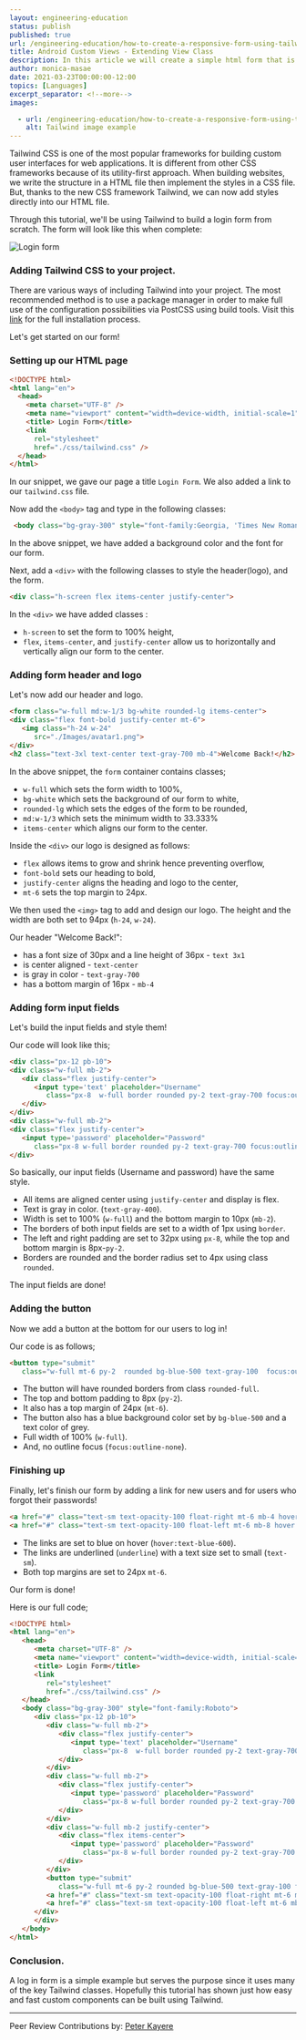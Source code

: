 ```yaml
---
layout: engineering-education
status: publish
published: true
url: /engineering-education/how-to-create-a-responsive-form-using-tailwindcss/
title: Android Custom Views - Extending View Class
description: In this article we will create a simple html form that is styled by tailwind css. Tailwind css is a new css framework that focusses on a utility first approach.
author: monica-masae
date: 2021-03-23T00:00:00-12:00
topics: [Languages]
excerpt_separator: <!--more-->
images:

  - url: /engineering-education/how-to-create-a-responsive-form-using-tailwindcss/hero.jpg
    alt: Tailwind image example
---
```

Tailwind CSS is one of the most popular frameworks for building custom user interfaces for web applications. It is different from other CSS frameworks because of its utility-first approach. When building websites, we write the structure in a HTML file then implement the styles in a CSS file. But, thanks to the new CSS framework Tailwind, we can now add styles directly into our HTML file. 
<!--more-->
Through this tutorial, we'll be using Tailwind to build a login form from scratch. The form will look like this when complete:

![Login form](/engineering-education/how-to-create-a-responsive-form-using-tailwindcss/form.png)

### Adding Tailwind CSS to your project.
There are various ways of including Tailwind into your project. The most recommended method is to use a package manager in order to make full use of the configuration possibilities via PostCSS using build tools.
Visit this [link](https://github.com/section-engineering-education/engineering-education/blob/master/articles/introduction-to-tailwind-css/index.md) for the full installation process.

Let's get started on our form!

### Setting up our HTML page
```html
<!DOCTYPE html>
<html lang="en">
  <head>
    <meta charset="UTF-8" />
    <meta name="viewport" content="width=device-width, initial-scale=1">
    <title> Login Form</title>
    <link 
      rel="stylesheet" 
      href="./css/tailwind.css" />    
  </head>
</html>
```

In our snippet, we gave our page a title `Login Form`. We also added a link to our `tailwind.css` file.

Now add the `<body>` tag and type in the following classes:
```html
 <body class="bg-gray-300" style="font-family:Georgia, 'Times New Roman', Times, serif;">
 ```

In the above snippet, we have added a background color and the font for our form.

Next, add a `<div>` with the following classes to style the header(logo), and the form.

```html
<div class="h-screen flex items-center justify-center">
```

In the `<div>` we have added classes :
- `h-screen` to set the form to 100% height,
- `flex`, `items-center`, and `justify-center` allow us to horizontally and vertically align our form to the center.

### Adding form header and logo  
Let's now add our header and logo.

```html
<form class="w-full md:w-1/3 bg-white rounded-lg items-center">
<div class="flex font-bold justify-center mt-6">
   <img class="h-24 w-24"
      src="./Images/avatar1.png">
</div>
<h2 class="text-3xl text-center text-gray-700 mb-4">Welcome Back!</h2>
```

In the above snippet, the `form` container contains classes;
- `w-full` which sets the form width to 100%,
- `bg-white` which sets the background of our form to white,
- `rounded-lg` which sets the edges of the form to be rounded,
- `md:w-1/3` which sets the minimum width to 33.333%
- `items-center` which aligns our form to the center.
  
Inside the `<div>` our logo is designed as follows:
- `flex` allows items to grow and shrink hence preventing overflow,
- `font-bold` sets our heading to bold,
- `justify-center` aligns the heading and logo to the center,
- `mt-6` sets the top margin to 24px.
  
We then used the `<img>` tag to add and design our logo. The height and the width are both set to 94px (`h-24`, `w-24`).

Our header "Welcome Back!": 
- has a font size of 30px and a line height of 36px - `text 3x1`
- is center aligned - `text-center`
- is gray in color - `text-gray-700`
- has a bottom margin of 16px - `mb-4`

### Adding form input fields
Let's build the input fields and style them!

Our code will look like this;

```html
<div class="px-12 pb-10">
<div class="w-full mb-2">
   <div class="flex justify-center">
      <input type='text' placeholder="Username"
         class="px-8  w-full border rounded py-2 text-gray-700 focus:outline-none items-center" />
   </div>
</div>
<div class="w-full mb-2">
<div class="flex justify-center">   
   <input type='password' placeholder="Password"
      class="px-8 w-full border rounded py-2 text-gray-700 focus:outline-none" />
</div>
```            

So basically, our input fields (Username and password) have the same style.
 - All items are aligned center using `justify-center` and display is flex.   
 - Text is gray in color. (`text-gray-400`).
 - Width is set to 100% (`w-full`) and the bottom margin to 10px (`mb-2`).
 - The borders of both input fields are set to a width of 1px using `border`.
 - The left and right padding are set to 32px using `px-8`, while the top and bottom margin is 8px-`py-2`.
 - Borders are rounded and the border radius set to 4px using class `rounded`.

The input fields are done!

### Adding the button
Now we add a button at the bottom for our users to log in!

Our code is as follows;

```html
<button type="submit"
   class="w-full mt-6 py-2  rounded bg-blue-500 text-gray-100  focus:outline-none ">Log In</button>
```

- The button will have rounded borders from class `rounded-full`.
- The top and bottom padding to 8px (`py-2`).
- It also has a top margin of 24px (`mt-6`).
- The button also has a blue background color set by `bg-blue-500` and a text color of grey.
- Full width of 100% (`w-full`).
- And, no outline focus (`focus:outline-none`).

### Finishing up
Finally, let's finish our form by adding a link for new users and for users who forgot their passwords!

```html
<a href="#" class="text-sm text-opacity-100 float-right mt-6 mb-4 hover:text-blue-600 underline">Forgot Password?</a>
<a href="#" class="text-sm text-opacity-100 float-left mt-6 mb-8 hover:text-blue-600 underline">Create Account</a>
```

- The links are set to blue on hover (`hover:text-blue-600`).
- The links are underlined (`underline`) with a text size set to small (`text-sm`).
- Both top margins are set to 24px `mt-6`.
  
Our form is done!

Here is our full code;

```html
<!DOCTYPE html>
<html lang="en">
   <head>
      <meta charset="UTF-8" />
      <meta name="viewport" content="width=device-width, initial-scale=1">
      <title> Login Form</title>
      <link 
         rel="stylesheet" 
         href="./css/tailwind.css" />
   </head>
   <body class="bg-gray-300" style="font-family:Roboto">
      <div class="px-12 pb-10">
         <div class="w-full mb-2">
            <div class="flex justify-center">
               <input type='text' placeholder="Username"
                  class="px-8  w-full border rounded py-2 text-gray-700 focus:outline-none items-center" />
            </div>
         </div>
         <div class="w-full mb-2">
            <div class="flex justify-center">   
               <input type='password' placeholder="Password"
                  class="px-8 w-full border rounded py-2 text-gray-700 focus:outline-none" />
            </div>
         </div>
         <div class="w-full mb-2 justify-center">
            <div class="flex items-center">   
               <input type='password' placeholder="Password"
                  class="px-8 w-full border rounded py-2 text-gray-700 focus:outline-none" />
            </div>
         </div>
         <button type="submit"
            class="w-full mt-6 py-2 rounded bg-blue-500 text-gray-100 focus:outline-none">Log In</button>
         <a href="#" class="text-sm text-opacity-100 float-right mt-6 mb-4 hover:text-blue-600 underline">Forgot Password?</a>
         <a href="#" class="text-sm text-opacity-100 float-left mt-6 mb-8 hover:text-blue-600 underline">Create Account</a>
      </div>
      </div>
   </body>
</html>
```

### Conclusion.
A log in form is a simple example but serves the purpose since it uses many of the key Tailwind classes. Hopefully this tutorial has shown just how easy and fast custom components can be built using Tailwind.

---
Peer Review Contributions by: [Peter Kayere](/engineering-education/authors/peter-kayere/)
